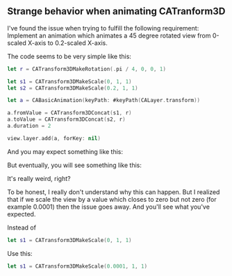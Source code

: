 ## Strange behavior when animating CATranform3D

I've found the issue when trying to fulfill the following requirement:
Implement an animation which animates a 45 degree rotated view from 0-scaled X-axis to 0.2-scaled X-axis.

The code seems to be very simple like this:
```Swift
let r = CATransform3DMakeRotation(.pi / 4, 0, 0, 1)

let s1 = CATransform3DMakeScale(0, 1, 1)
let s2 = CATransform3DMakeScale(0.2, 1, 1)

let a = CABasicAnimation(keyPath: #keyPath(CALayer.transform))

a.fromValue = CATransform3DConcat(s1, r)
a.toValue = CATransform3DConcat(s2, r)
a.duration = 2

view.layer.add(a, forKey: nil)
```

And you may expect something like this:


But eventually, you will see something like this:


It's really weird, right?

To be honest, I really don't understand why this can happen.
But I realized that if we scale the view by a value which closes to zero but not zero (for example 0.0001) then the issue goes away.
And you'll see what you've expected.

Instead of
```Swift
let s1 = CATransform3DMakeScale(0, 1, 1)
```

Use this:
```Swift
let s1 = CATransform3DMakeScale(0.0001, 1, 1)
```

